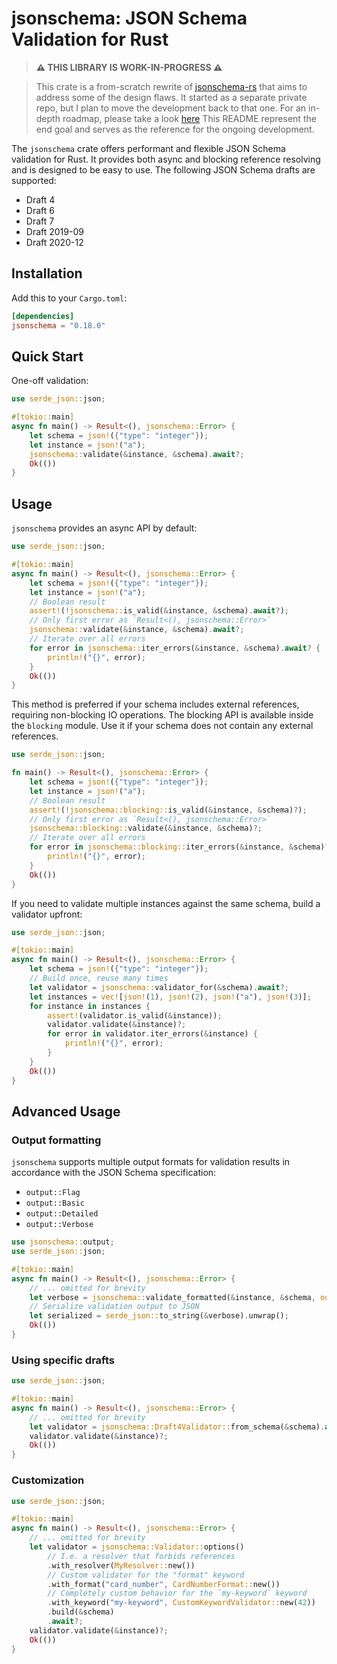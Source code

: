 # jsonschema: JSON Schema Validation for Rust

> **⚠️ THIS LIBRARY IS WORK-IN-PROGRESS ⚠️**

> This crate is a from-scratch rewrite of [jsonschema-rs](https://github.com/Stranger6667/jsonschema-rs) that aims to address some of the design flaws.
> It started as a separate private repo, but I plan to move the development back to that one.
> For an in-depth roadmap, please take a look [here](https://github.com/Stranger6667/jsonschema/issues/1)
> This README represent the end goal and serves as the reference for the ongoing development.

The `jsonschema` crate offers performant and flexible JSON Schema validation for Rust.
It provides both async and blocking reference resolving and is designed to be easy to use.
The following JSON Schema drafts are supported:

- Draft 4
- Draft 6
- Draft 7
- Draft 2019-09
- Draft 2020-12

## Installation

Add this to your `Cargo.toml`:

```toml
[dependencies]
jsonschema = "0.18.0"
```

## Quick Start

One-off validation:

```rust
use serde_json::json;

#[tokio::main]
async fn main() -> Result<(), jsonschema::Error> {
    let schema = json!({"type": "integer"});
    let instance = json!("a");
    jsonschema::validate(&instance, &schema).await?;
    Ok(())
}
```

## Usage

`jsonschema` provides an async API by default:

```rust
use serde_json::json;

#[tokio::main]
async fn main() -> Result<(), jsonschema::Error> {
    let schema = json!({"type": "integer"});
    let instance = json!("a");
    // Boolean result
    assert!(!jsonschema::is_valid(&instance, &schema).await?);
    // Only first error as `Result<(), jsonschema::Error>`
    jsonschema::validate(&instance, &schema).await?;
    // Iterate over all errors
    for error in jsonschema::iter_errors(&instance, &schema).await? {
        println!("{}", error);
    }
    Ok(())
}
```

This method is preferred if your schema includes external references, requiring non-blocking IO operations.
The blocking API is available inside the `blocking` module. Use it if your schema does not contain any external references.

```rust
use serde_json::json;

fn main() -> Result<(), jsonschema::Error> {
    let schema = json!({"type": "integer"});
    let instance = json!("a");
    // Boolean result
    assert!(!jsonschema::blocking::is_valid(&instance, &schema)?);
    // Only first error as `Result<(), jsonschema::Error>`
    jsonschema::blocking::validate(&instance, &schema)?;
    // Iterate over all errors
    for error in jsonschema::blocking::iter_errors(&instance, &schema)? {
        println!("{}", error);
    }
    Ok(())
}
```

If you need to validate multiple instances against the same schema, build a validator upfront:

```rust
use serde_json::json;

#[tokio::main]
async fn main() -> Result<(), jsonschema::Error> {
    let schema = json!({"type": "integer"});
    // Build once, reuse many times
    let validator = jsonschema::validator_for(&schema).await?;
    let instances = vec![json!(1), json!(2), json!("a"), json!(3)];
    for instance in instances {
        assert!(validator.is_valid(&instance));
        validator.validate(&instance)?;
        for error in validator.iter_errors(&instance) {
            println!("{}", error);
        }
    }
    Ok(())
}
```

## Advanced Usage

### Output formatting

`jsonschema` supports multiple output formats for validation results in accordance with the JSON Schema specification:

- `output::Flag`
- `output::Basic`
- `output::Detailed`
- `output::Verbose`

```rust
use jsonschema::output;
use serde_json::json;

#[tokio::main]
async fn main() -> Result<(), jsonschema::Error> {
    // ... omitted for brevity
    let verbose = jsonschema::validate_formatted(&instance, &schema, output::Verbose).await?;
    // Serialize validation output to JSON
    let serialized = serde_json::to_string(&verbose).unwrap();
    Ok(())
}
```

### Using specific drafts

```rust
use serde_json::json;

#[tokio::main]
async fn main() -> Result<(), jsonschema::Error> {
    // ... omitted for brevity
    let validator = jsonschema::Draft4Validator::from_schema(&schema).await?;
    validator.validate(&instance)?;
    Ok(())
}
```

### Customization

```rust
use serde_json::json;

#[tokio::main]
async fn main() -> Result<(), jsonschema::Error> {
    // ... omitted for brevity
    let validator = jsonschema::Validator::options()
        // I.e. a resolver that forbids references
        .with_resolver(MyResolver::new())
        // Custom validator for the "format" keyword
        .with_format("card_number", CardNumberFormat::new())
        // Completely custom behavior for the `my-keyword` keyword
        .with_keyword("my-keyword", CustomKeywordValidator::new(42))
        .build(&schema)
        .await?;
    validator.validate(&instance)?;
    Ok(())
}
```
